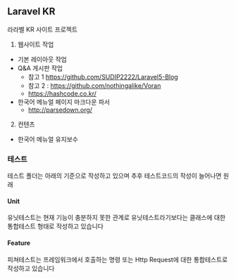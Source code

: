 ## Laravel KR 

라라벨 KR 사이트 프로젝트

1. 웹사이트 작업
 - 기본 레이아웃 작업
 - Q&A 게시판 작업
   - 참고 1  https://github.com/SUDIP2222/Laravel5-Blog
   - 참고 2 : https://github.com/nothingalike/Voran 
   - https://hashcode.co.kr/
 - 한국어 메뉴얼 페이지 마크다운 파서
   - http://parsedown.org/

2. 컨텐츠
 - 한국어 메뉴얼 유지보수


### 테스트 

테스트 폴더는 아래의 기준으로 작성하고 있으며 추후 테스트코드의 작성이 늘어나면 원래

#### Unit
유닛테스트는 현재 기능이 충분하지 못한 관계로 유닛테스트라기보다는 클래스에 대한 통합테스트 형태로 작성하고 있습니다

#### Feature 
피쳐테스트는 프레임워크에서 호출하는 명령 또는 Http Request에 대한 통합테스트로 작성하고 있습니다
